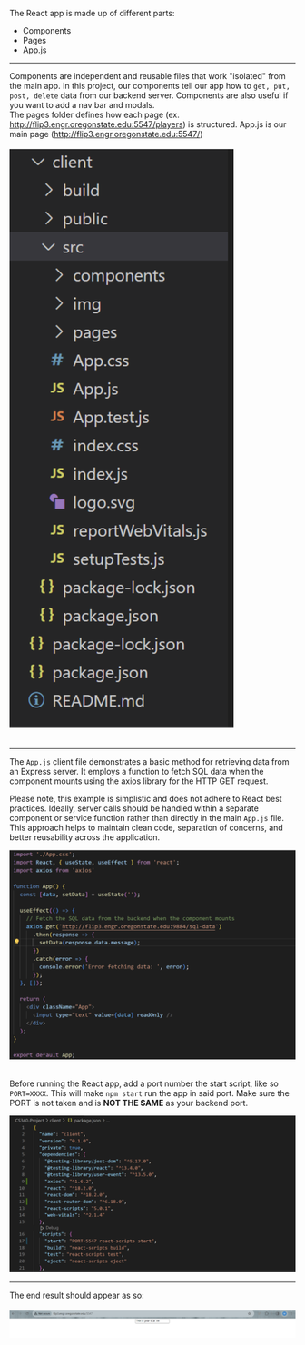 The React app is made up of different parts:
* Components
* Pages
* App.js <br>
___
Components are independent and reusable files that work "isolated" from the main app. In this project, our components tell our app how to `get, put, post, delete` data from our backend server. Components are also useful if you want to add a nav bar and modals. <br>
The pages folder defines how each page (ex. http://flip3.engr.oregonstate.edu:5547/players) is structured. App.js is our main page (http://flip3.engr.oregonstate.edu:5547/)<br><br>
![app.js file](https://github.com/scott5Tots/react-starter-app/blob/main/Step%203/assets/Src.png)<br><br>
___
The `App.js` client file demonstrates a basic method for retrieving data from an Express server. It employs a function to fetch SQL data when the component mounts using the axios library for the HTTP GET request.

Please note, this example is simplistic and does not adhere to React best practices. Ideally, server calls should be handled within a separate component or service function rather than directly in the main `App.js` file. This approach helps to maintain clean code, separation of concerns, and better reusability across the application.

![app.js file](https://github.com/scott5Tots/react-starter-app/blob/main/Step%203/assets/Client%20app.png)<br><br>

Before running the React app, add a port number the start script, like so `PORT=XXXX`. This will make `npm start` run the app in said port. Make sure the PORT is not taken and is **NOT THE SAME** as your backend port.<br>

![package.json React](https://github.com/scott5Tots/react-starter-app/blob/main/Step%203/assets/port_package.png)
___
The end result should appear as so: <br><br>
![app.js file](https://github.com/scott5Tots/react-starter-app/blob/main/Step%203/assets/Endresult.png)
